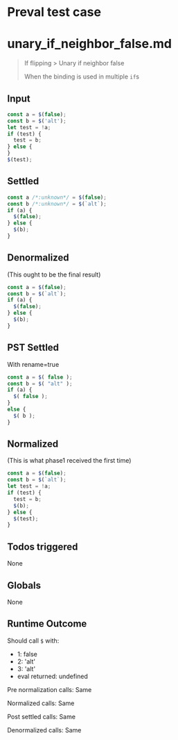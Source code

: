 # Preval test case

# unary_if_neighbor_false.md

> If flipping > Unary if neighbor false
>
> When the binding is used in multiple `if`s

## Input

`````js filename=intro
const a = $(false);
const b = $('alt');
let test = !a;
if (test) {
  test = b;
} else {
}
$(test);
`````


## Settled


`````js filename=intro
const a /*:unknown*/ = $(false);
const b /*:unknown*/ = $(`alt`);
if (a) {
  $(false);
} else {
  $(b);
}
`````


## Denormalized
(This ought to be the final result)

`````js filename=intro
const a = $(false);
const b = $(`alt`);
if (a) {
  $(false);
} else {
  $(b);
}
`````


## PST Settled
With rename=true

`````js filename=intro
const a = $( false );
const b = $( "alt" );
if (a) {
  $( false );
}
else {
  $( b );
}
`````


## Normalized
(This is what phase1 received the first time)

`````js filename=intro
const a = $(false);
const b = $(`alt`);
let test = !a;
if (test) {
  test = b;
  $(b);
} else {
  $(test);
}
`````


## Todos triggered


None


## Globals


None


## Runtime Outcome


Should call `$` with:
 - 1: false
 - 2: 'alt'
 - 3: 'alt'
 - eval returned: undefined

Pre normalization calls: Same

Normalized calls: Same

Post settled calls: Same

Denormalized calls: Same
